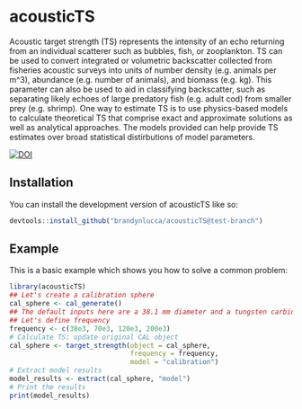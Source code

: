 # acousticTS

Acoustic target strength (TS) represents the intensity of an echo returning from an individual scatterer such as bubbles, fish, or zooplankton. TS can be used to convert integrated or volumetric backscatter collected from fisheries acoustic surveys into units of number density (e.g. animals per m^3), abundance (e.g. number of animals), and biomass (e.g. kg). This parameter can also be used to aid in classifying backscatter, such as separating likely echoes of large predatory fish (e.g. adult cod) from smaller prey (e.g. shrimp). One way to estimate TS is to use physics-based models to calculate theoretical TS that comprise exact and approximate solutions as well as analytical approaches. The models provided can help provide TS estimates over broad statistical distirbutions of model parameters.

[![DOI](https://zenodo.org/badge/161965429.svg)](https://zenodo.org/badge/latestdoi/161965429)

## Installation

You can install the development version of acousticTS like so:

``` r
devtools::install_github("brandynlucca/acousticTS@test-branch")
```

## Example

This is a basic example which shows you how to solve a common problem:

``` r
library(acousticTS)
## Let's create a calibration sphere 
cal_sphere <- cal_generate()
## The default inputs here are a 38.1 mm diameter and a tungsten carbide (WC) material.
## Let's define frequency
frequency <- c(38e3, 70e3, 120e3, 200e3)
# Calculate TS; update original CAL object
cal_sphere <- target_strength(object = cal_sphere,
                              frequency = frequency,
                              model = "calibration")
# Extract model results
model_results <- extract(cal_sphere, "model")
# Print the results
print(model_results)
```
